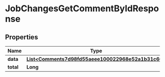 

# JobChangesGetCommentByIdResponse


## Properties

| Name | Type | Description | Notes |
|------------ | ------------- | ------------- | -------------|
|**data** | [**List&lt;Comments7d98fd55aeee100022968e52a1b31c60&gt;**](Comments7d98fd55aeee100022968e52a1b31c60.md) |  |  [optional] |
|**total** | **Long** |  |  [optional] |



